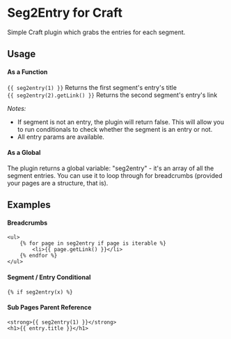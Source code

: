 # Seg2Entry for Craft

Simple Craft plugin which grabs the entries for each segment.

## Usage

#### As a Function
`{{ seg2entry(1) }}` Returns the first segment's entry's title  
`{{ seg2entry(2).getLink() }}` Returns the second segment's entry's link    

_Notes:_
- If segment is not an entry, the plugin will return false. This will allow you to run conditionals to check whether the segment is an entry or not.
- All entry params are available.

#### As a Global
The plugin returns a global variable: "seg2entry" - it's an array of all the segment entries. You can use it to loop through for breadcrumbs (provided your pages are a structure, that is).

## Examples
#### Breadcrumbs
    <ul>
        {% for page in seg2entry if page is iterable %}
            <li>{{ page.getLink() }}</li>
        {% endfor %}
    </ul>

#### Segment / Entry Conditional
    {% if seg2entry(x) %}
    
#### Sub Pages Parent Reference
    <strong>{{ seg2entry(1) }}</strong>
    <h1>{{ entry.title }}</h1>
